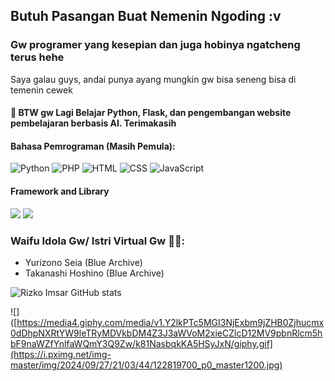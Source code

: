 ## Butuh Pasangan Buat Nemenin Ngoding :v
### Gw programer yang kesepian dan juga hobinya ngatcheng terus hehe

Saya galau guys, andai punya ayang mungkin gw bisa seneng bisa di temenin cewek
#### 🌱 BTW gw Lagi Belajar Python, Flask, dan pengembangan website pembelajaran berbasis AI. Terimakasih

#### Bahasa Pemrograman (Masih Pemula):

![Python](https://img.shields.io/badge/Python-3776AB?style=flat&logo=python&logoColor=white)
![PHP](https://img.shields.io/badge/PHP-777BB4?style=flat&logo=php&logoColor=white)
![HTML](https://img.shields.io/badge/HTML-E34F26?style=flat&logo=html5&logoColor=white)
![CSS](https://img.shields.io/badge/CSS-1572B6?style=flat&logo=css3&logoColor=white)
![JavaScript](https://img.shields.io/badge/JavaScript-F7DF1E?style=flat&logo=javascript&logoColor=black)

#### Framework and Library
![](https://img.shields.io/badge/Tailwind_CSS-38B2AC?style=for-the-badge&logo=tailwind-css&logoColor=white)
![](https://img.shields.io/badge/Codeigniter-EF4223?style=for-the-badge&logo=codeigniter&logoColor=white)


### Waifu Idola Gw/ Istri Virtual Gw 🥵🥰:
- Yurizono Seia (Blue Archive)
- Takanashi Hoshino (Blue Archive)


![Rizko Imsar GitHub stats](https://github-readme-stats.vercel.app/api?username=rizko77&show_icons=true&theme=shades-of-purple)

![]([https://media4.giphy.com/media/v1.Y2lkPTc5MGI3NjExbm9jZHB0Zjhucmx0dDhpNXRtYW9leTRyMDVkbDM4Z3J3aWVoM2xieCZlcD12MV9pbnRlcm5hbF9naWZfYnlfaWQmY3Q9Zw/k81NasbqkKA5HSyJxN/giphy.gif](https://i.pximg.net/img-master/img/2024/09/27/21/03/44/122819700_p0_master1200.jpg)
